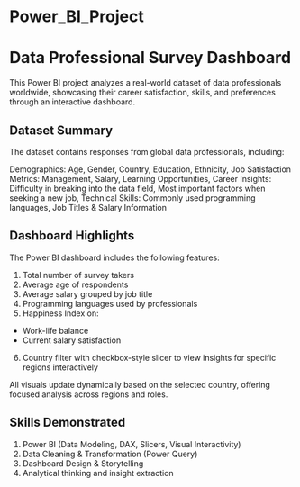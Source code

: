 # Power_BI_Project

# Data Professional Survey Dashboard

This Power BI project analyzes a real-world dataset of data professionals worldwide, showcasing their career satisfaction, skills, and preferences through an interactive dashboard.

## Dataset Summary

The dataset contains responses from global data professionals, including:

Demographics: Age, Gender, Country, Education, Ethnicity,
Job Satisfaction Metrics: Management, Salary, Learning Opportunities,
Career Insights:
Difficulty in breaking into the data field,
Most important factors when seeking a new job,
Technical Skills: Commonly used programming languages,
Job Titles & Salary Information


## Dashboard Highlights

The Power BI dashboard includes the following features:

1. Total number of survey takers
2. Average age of respondents
3. Average salary grouped by job title
4. Programming languages used by professionals
5. Happiness Index on:
* Work-life balance
* Current salary satisfaction
6. Country filter with checkbox-style slicer to view insights for specific regions interactively

All visuals update dynamically based on the selected country, offering focused analysis across regions and roles.


## Skills Demonstrated

1. Power BI (Data Modeling, DAX, Slicers, Visual Interactivity)
2. Data Cleaning & Transformation (Power Query)
3. Dashboard Design & Storytelling
4. Analytical thinking and insight extraction
